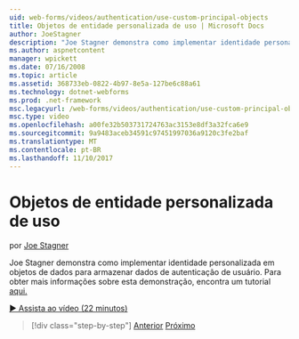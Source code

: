 ```yaml
---
uid: web-forms/videos/authentication/use-custom-principal-objects
title: Objetos de entidade personalizada de uso | Microsoft Docs
author: JoeStagner
description: "Joe Stagner demonstra como implementar identidade personalizada em objetos de dados para armazenar dados de autenticação de usuário. Para obter mais informações sobre esta demonstração,..."
ms.author: aspnetcontent
manager: wpickett
ms.date: 07/16/2008
ms.topic: article
ms.assetid: 368733eb-0822-4b97-8e5a-127be6c88a61
ms.technology: dotnet-webforms
ms.prod: .net-framework
msc.legacyurl: /web-forms/videos/authentication/use-custom-principal-objects
msc.type: video
ms.openlocfilehash: a00fe32b503731724763ac3153e8df3a32fca6e9
ms.sourcegitcommit: 9a9483aceb34591c97451997036a9120c3fe2baf
ms.translationtype: MT
ms.contentlocale: pt-BR
ms.lasthandoff: 11/10/2017
---
```

<a name="use-custom-principal-objects"></a>Objetos de entidade personalizada de uso
====================
por [Joe Stagner](https://github.com/JoeStagner)

Joe Stagner demonstra como implementar identidade personalizada em objetos de dados para armazenar dados de autenticação de usuário. Para obter mais informações sobre esta demonstração, encontra um tutorial [aqui.](../../overview/older-versions-security/introduction/forms-authentication-configuration-and-advanced-topics-vb.md)

[&#9654; Assista ao vídeo (22 minutos)](https://channel9.msdn.com/Blogs/ASP-NET-Site-Videos/use-custom-principal-objects)

>[!div class="step-by-step"]
[Anterior](add-custom-data-to-the-authentication-method.md)
[Próximo](understanding-aspnet-memberships.md)
